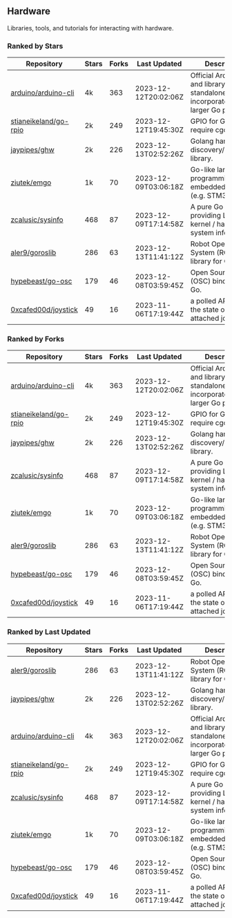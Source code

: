 ## Hardware

Libraries, tools, and tutorials for interacting with hardware.

### Ranked by Stars

| Repository | Stars | Forks | Last Updated | Description | 
|------------|-------|-------|--------------|-------------|
| [arduino/arduino-cli](https://github.com/arduino/arduino-cli) | 4k | 363 | 2023-12-12T20:02:06Z |  Official Arduino CLI and library. Can run standalone, or be incorporated into larger Go projects. |
| [stianeikeland/go-rpio](https://github.com/stianeikeland/go-rpio) | 2k | 249 | 2023-12-12T19:45:30Z |  GPIO for Go, doesn't require cgo. |
| [jaypipes/ghw](https://github.com/jaypipes/ghw) | 2k | 226 | 2023-12-13T02:52:26Z |  Golang hardware discovery/inspection library. |
| [ziutek/emgo](https://github.com/ziutek/emgo) | 1k | 70 | 2023-12-09T03:06:18Z |  Go-like language for programming embedded systems (e.g. STM32 MCU). |
| [zcalusic/sysinfo](https://github.com/zcalusic/sysinfo) | 468 | 87 | 2023-12-09T17:14:58Z |  A pure Go library providing Linux OS / kernel / hardware system information. |
| [aler9/goroslib](https://github.com/aler9/goroslib) | 286 | 63 | 2023-12-13T11:41:12Z |  Robot Operating System (ROS) library for Go. |
| [hypebeast/go-osc](https://github.com/hypebeast/go-osc) | 179 | 46 | 2023-12-08T03:59:45Z |  Open Sound Control (OSC) bindings for Go. |
| [0xcafed00d/joystick](https://github.com/0xcafed00d/joystick) | 49 | 16 | 2023-11-06T17:19:44Z |  a polled API to read the state of an attached joystick. |

### Ranked by Forks

| Repository | Stars | Forks | Last Updated | Description | 
|------------|-------|-------|--------------|-------------|
| [arduino/arduino-cli](https://github.com/arduino/arduino-cli) | 4k | 363 | 2023-12-12T20:02:06Z |  Official Arduino CLI and library. Can run standalone, or be incorporated into larger Go projects. |
| [stianeikeland/go-rpio](https://github.com/stianeikeland/go-rpio) | 2k | 249 | 2023-12-12T19:45:30Z |  GPIO for Go, doesn't require cgo. |
| [jaypipes/ghw](https://github.com/jaypipes/ghw) | 2k | 226 | 2023-12-13T02:52:26Z |  Golang hardware discovery/inspection library. |
| [zcalusic/sysinfo](https://github.com/zcalusic/sysinfo) | 468 | 87 | 2023-12-09T17:14:58Z |  A pure Go library providing Linux OS / kernel / hardware system information. |
| [ziutek/emgo](https://github.com/ziutek/emgo) | 1k | 70 | 2023-12-09T03:06:18Z |  Go-like language for programming embedded systems (e.g. STM32 MCU). |
| [aler9/goroslib](https://github.com/aler9/goroslib) | 286 | 63 | 2023-12-13T11:41:12Z |  Robot Operating System (ROS) library for Go. |
| [hypebeast/go-osc](https://github.com/hypebeast/go-osc) | 179 | 46 | 2023-12-08T03:59:45Z |  Open Sound Control (OSC) bindings for Go. |
| [0xcafed00d/joystick](https://github.com/0xcafed00d/joystick) | 49 | 16 | 2023-11-06T17:19:44Z |  a polled API to read the state of an attached joystick. |

### Ranked by Last Updated

| Repository | Stars | Forks | Last Updated | Description | 
|------------|-------|-------|--------------|-------------|
| [aler9/goroslib](https://github.com/aler9/goroslib) | 286 | 63 | 2023-12-13T11:41:12Z |  Robot Operating System (ROS) library for Go. |
| [jaypipes/ghw](https://github.com/jaypipes/ghw) | 2k | 226 | 2023-12-13T02:52:26Z |  Golang hardware discovery/inspection library. |
| [arduino/arduino-cli](https://github.com/arduino/arduino-cli) | 4k | 363 | 2023-12-12T20:02:06Z |  Official Arduino CLI and library. Can run standalone, or be incorporated into larger Go projects. |
| [stianeikeland/go-rpio](https://github.com/stianeikeland/go-rpio) | 2k | 249 | 2023-12-12T19:45:30Z |  GPIO for Go, doesn't require cgo. |
| [zcalusic/sysinfo](https://github.com/zcalusic/sysinfo) | 468 | 87 | 2023-12-09T17:14:58Z |  A pure Go library providing Linux OS / kernel / hardware system information. |
| [ziutek/emgo](https://github.com/ziutek/emgo) | 1k | 70 | 2023-12-09T03:06:18Z |  Go-like language for programming embedded systems (e.g. STM32 MCU). |
| [hypebeast/go-osc](https://github.com/hypebeast/go-osc) | 179 | 46 | 2023-12-08T03:59:45Z |  Open Sound Control (OSC) bindings for Go. |
| [0xcafed00d/joystick](https://github.com/0xcafed00d/joystick) | 49 | 16 | 2023-11-06T17:19:44Z |  a polled API to read the state of an attached joystick. |

